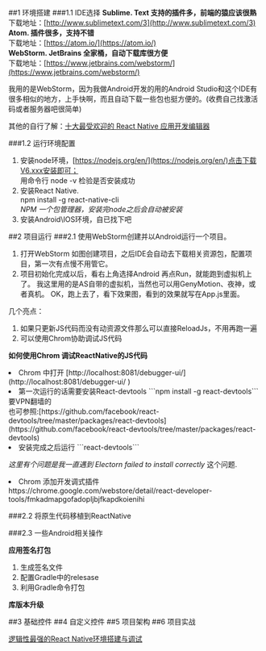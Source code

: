 ##1 环境搭建
###1.1 IDE选择
<b>Sublime. Text 支持的插件多，前端的猿应该很熟</b>
<br/>下载地址：[http://www.sublimetext.com/3](http://www.sublimetext.com/3)
<br><b>Atom. 插件很多，支持不错</b>
<br/>下载地址：[https://atom.io/](https://atom.io/)
<br><b>WebStorm. JetBrains 全家桶，自动下载库很方便</b>
<br/>下载地址：[https://www.jetbrains.com/webstorm/](https://www.jetbrains.com/webstorm/)

我用的是WebStorm，因为我做Android开发的用的Android Studio和这个IDE有很多相似的地方，上手快啊，而且自动下载一些包也挺方便的。(收费自己找激活码或者服务器吧很简单)

其他的自行了解：[十大最受欢迎的 React Native 应用开发编辑器](https://blog.csdn.net/csdnnews/article/details/78042121)

###1.2 运行环境配置
1. 安装node环境，[https://nodejs.org/en/](https://nodejs.org/en/)点击下载V6.xxx安装即可；<br/>用命令行 node -v 检验是否安装成功 
2. 安装React Native.<br> npm install -g react-native-cli<br>*NPM 一个包管理器，安装完node之后会自动被安装*
3. 安装Android\IOS环境，自已找下吧

##2 项目运行
###2.1 使用WebStorm创建并以Android运行一个项目。
1. 打开WebStorm 如图创建项目，之后IDE会自动去下载相关资源包，配置项目，第一次有点慢不用管它。
2. 项目初始化完成以后，看右上角选择Android 再点Run，就能跑到虚拟机上了。
我这里用的是AS自带的虚拟机，当然也可以用GenyMotion、夜神，或者真机。
OK，跑上去了，看下效果图，看到的效果就写在App.js里面。

几个亮点：

1. 如果只更新JS代码而没有动资源文件那么可以直接ReloadJs，不用再跑一遍
2. 可以使用Chrom协助调试JS代码

<b>如何使用Chrom 调试ReactNative的JS代码</b>

<li>Chrom 中打开 [http://localhost:8081/debugger-ui/](http://localhost:8081/debugger-ui/ ) 

<li>第一次运行的话需要安装React-devtools ```npm install -g react-devtools``` 要VPN翻墙的 <br>也可参照:[https://github.com/facebook/react-devtools/tree/master/packages/react-devtools](https://github.com/facebook/react-devtools/tree/master/packages/react-devtools)

<li>安装完成之后运行 ```react-devtools```

*这里有个问题是我一直遇到 Electorn failed to install correctly* 这个问题.

<li>Chrom 添加开发调式插件
https://chrome.google.com/webstore/detail/react-developer-tools/fmkadmapgofadopljbjfkapdkoienihi 

###2.2 将原生代码移植到ReactNative

###2.3 一些Android相关操作

<b>应用签名打包</b>

1. 生成签名文件
2. 配置Gradle中的relesase
3. 利用Gradle命令打包

<b>库版本升级</b>


##3 基础控件
##4 自定义控件
##5 项目架构
##6 项目实战


[逻辑性最强的React Native环境搭建与调试](http://www.cnblogs.com/vipstone/p/7112569.html)